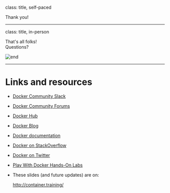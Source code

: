 class: title, self-paced

Thank you!

---

class: title, in-person

That's all folks! <br/> Questions?

![end](images/end.jpg)

---

# Links and resources

- [Docker Community Slack](https://community.docker.com/registrations/groups/4316)

- [Docker Community Forums](https://forums.docker.com/)

- [Docker Hub](https://hub.docker.com)

- [Docker Blog](http://blog.docker.com/)

- [Docker documentation](http://docs.docker.com/)

- [Docker on StackOverflow](https://stackoverflow.com/questions/tagged/docker)

- [Docker on Twitter](http://twitter.com/docker)

- [Play With Docker Hands-On Labs](http://training.play-with-docker.com/)

- These slides (and future updates) are on:

  http://container.training/
